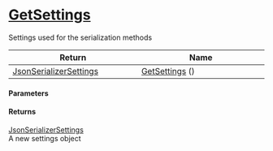 # [GetSettings](./SerializationHelper--GetSettings.md)

Settings used for the serialization methods

| Return<div><a href="#"><img width=375></a></div> | Name<div><a href="#"><img width=525></a></div> | 
| --- | --- | 
| [JsonSerializerSettings](./SerializationHelper--GetSettings.md) | [GetSettings](./SerializationHelper--GetSettings.md) () | 


#### Parameters

#### Returns
[JsonSerializerSettings](./SerializationHelper--GetSettings.md)<br>
A new settings object